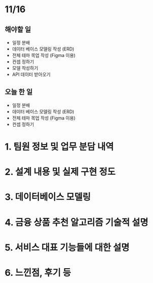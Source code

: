 # 11/16
## 해야할 일
- 일정 분배
- 데이터 베이스 모델링 작성 (ERD)
- 전체 테마 목업 작성 (Figma 이용)
- 컨셉 정하기
- 모델 작성하기
- API 데이터 받아오기

## 오늘 한 일
- 일정 분배
- 데이터 베이스 모델링 작성 (ERD)
- 전체 테마 목업 작성 (Figma 이용)
- 컨셉 정하기
  


# 1. 팀원 정보  및 업무 분담 내역

# 2. 설계 내용 및 실제 구현 정도

# 3. 데이터베이스 모델링

# 4. 금융 상품 추천 알고리즘 기술적 설명

# 5. 서비스 대표 기능들에 대한 설명

# 6. 느낀점, 후기 등

